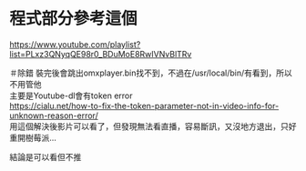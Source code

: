 # 程式部分參考這個
https://www.youtube.com/playlist?list=PLxz3QNyqQE98r0_BDuMoE8RwIVNvBlTRv  

＃除錯
裝完後會跳出omxplayer.bin找不到，不過在/usr/local/bin/有看到，所以不用管他  
主要是Youtube-dl會有token error  
https://cialu.net/how-to-fix-the-token-parameter-not-in-video-info-for-unknown-reason-error/  
用這個解決後影片可以看了，但發現無法看直播，容易斷訊，又沒地方退出，只好重開樹莓派...    

結論是可以看但不推  

